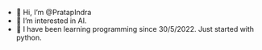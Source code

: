 - 👋 Hi, I’m @PratapIndra
- 👀 I’m interested in AI. 
- 🌱 I have been learning programming since 30/5/2022. Just started with python.

<!---
PratapIndra/PratapIndra is a ✨ special ✨ repository because its `README.md` (this file) appears on your GitHub profile.
You can click the Preview link to take a look at your changes.
--->
